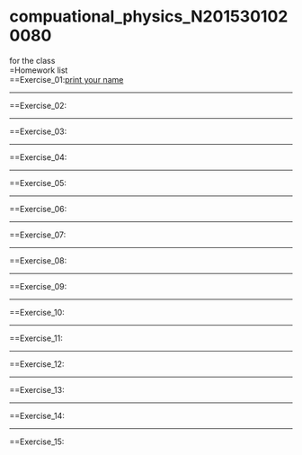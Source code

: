# compuational_physics_N2015301020080
for the class  
=Homework list  
==Exercise_01:[print your name](temp.py)
***
==Exercise_02:
***
==Exercise_03:
***
==Exercise_04:
***
==Exercise_05:
***
==Exercise_06:
***
==Exercise_07:
***
==Exercise_08:
***
==Exercise_09:
***
==Exercise_10:
***
==Exercise_11:
***
==Exercise_12:
***
==Exercise_13:
***
==Exercise_14:
***
==Exercise_15:

